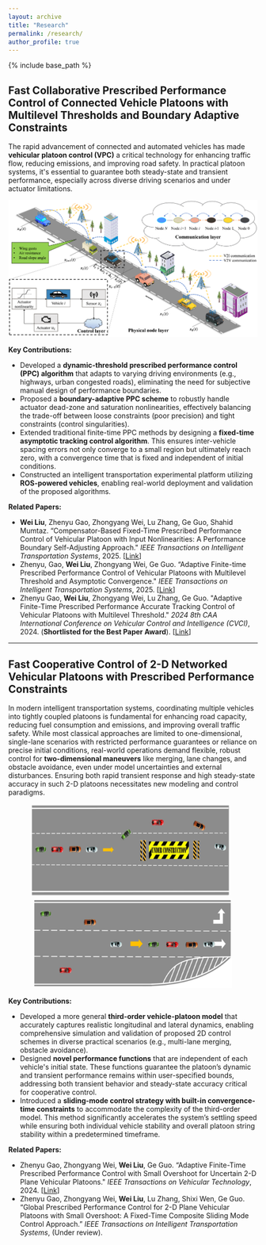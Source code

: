 ```yaml
---
layout: archive
title: "Research"
permalink: /research/
author_profile: true
---
```


{% include base_path %}

## Fast Collaborative Prescribed Performance Control of Connected Vehicle Platoons with Multilevel Thresholds and Boundary Adaptive Constraints

The rapid advancement of connected and automated vehicles has made **vehicular platoon control (VPC)** a critical technology for enhancing traffic flow, reducing emissions, and improving road safety. In practical platoon systems, it's essential to guarantee both steady-state and transient performance, especially across diverse driving scenarios and under actuator limitations.

<p align="center">
  <img src="/images/platoon.png" alt="Illustration of a vehicle platoon on a road" width="600">
</p>

**Key Contributions:**

* Developed a **dynamic-threshold prescribed performance control (PPC) algorithm** that adapts to varying driving environments (e.g., highways, urban congested roads), eliminating the need for subjective manual design of performance boundaries.
* Proposed a **boundary-adaptive PPC scheme** to robustly handle actuator dead-zone and saturation nonlinearities, effectively balancing the trade-off between loose constraints (poor precision) and tight constraints (control singularities).
* Extended traditional finite-time PPC methods by designing a **fixed-time asymptotic tracking control algorithm**. This ensures inter-vehicle spacing errors not only converge to a small region but ultimately reach zero, with a convergence time that is fixed and independent of initial conditions.
* Constructed an intelligent transportation experimental platform utilizing **ROS-powered vehicles**, enabling real-world deployment and validation of the proposed algorithms.

**Related Papers:**
* **Wei Liu**, Zhenyu Gao, Zhongyang Wei, Lu Zhang, Ge Guo, Shahid Mumtaz. “Compensator-Based Fixed-Time Prescribed Performance Control of Vehicular Platoon with Input Nonlinearities: A Performance Boundary Self-Adjusting Approach." *IEEE Transactions on Intelligent Transportation Systems*, 2025. [[Link](https://ieeexplore.ieee.org/document/11059991/)]
* Zhenyu, Gao, **Wei Liu**, Zhongyang Wei, Ge Guo. “Adaptive Finite-time Prescribed Performance Control of Vehicular Platoons with Multilevel Threshold and Asymptotic Convergence." *IEEE Transactions on Intelligent Transportation Systems*, 2025. [[Link](https://ieeexplore.ieee.org/document/10878275/)]
* Zhenyu Gao, **Wei Liu**, Zhongyang Wei, Lu Zhang, Ge Guo. "Adaptive Finite-Time Prescribed Performance Accurate Tracking Control of Vehicular Platoons with Multilevel Threshold." *2024 8th CAA International Conference on Vehicular Control and Intelligence (CVCI)*, 2024. (**Shortlisted for the Best Paper Award**). [[Link](https://ieeexplore.ieee.org/document/10830255/)]

---

## Fast Cooperative Control of 2-D Networked Vehicular Platoons with Prescribed Performance Constraints

In modern intelligent transportation systems, coordinating multiple vehicles into tightly coupled platoons is fundamental for enhancing road capacity, reducing fuel consumption and emissions, and improving overall traffic safety. While most classical approaches are limited to one-dimensional, single-lane scenarios with restricted performance guarantees or reliance on precise initial conditions, real-world operations demand flexible, robust control for **two-dimensional maneuvers** like merging, lane changes, and obstacle avoidance, even under model uncertainties and external disturbances. Ensuring both rapid transient response and high steady-state accuracy in such 2-D platoons necessitates new modeling and control paradigms.

<div style="text-align: center;">
<img src="/images/车队变道.png" alt="Image of vehicles performing a lane change" width="400" style="display:inline-block; margin-right:10px;"/>
<img src="/images/多车道融合.png" alt="Image of vehicles merging across multiple lanes" width="400" style="display:inline-block;"/></div>

**Key Contributions:**

* Developed a more general **third-order vehicle-platoon model** that accurately captures realistic longitudinal and lateral dynamics, enabling comprehensive simulation and validation of proposed 2D control schemes in diverse practical scenarios (e.g., multi-lane merging, obstacle avoidance).
* Designed **novel performance functions** that are independent of each vehicle's initial state. These functions guarantee the platoon’s dynamic and transient performance remains within user-specified bounds, addressing both transient behavior and steady-state accuracy critical for cooperative control.
* Introduced a **sliding-mode control strategy with built-in convergence-time constraints** to accommodate the complexity of the third-order model. This method significantly accelerates the system’s settling speed while ensuring both individual vehicle stability and overall platoon string stability within a predetermined timeframe.

**Related Papers:**
* Zhenyu Gao, Zhongyang Wei, **Wei Liu**, Ge Guo. “Adaptive Finite-Time Prescribed Performance Control with Small Overshoot for Uncertain 2-D Plane Vehicular Platoons." *IEEE Transactions on Vehicular Technology*, 2024. [[Link](https://ieeexplore.ieee.org/document/10684117/)]
* Zhenyu Gao, Zhongyang Wei, **Wei Liu**, Lu Zhang, Shixi Wen, Ge Guo. “Global Prescribed Performance Control for 2-D Plane Vehicular Platoons with Small Overshoot: A Fixed-Time Composite Sliding Mode Control Approach.” *IEEE Transactions on Intelligent Transportation Systems*, (Under review).
